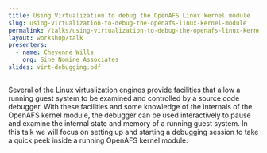 ```yaml
---
title: Using Virtualization to debug the OpenAFS Linux kernel module
slug: using-virtualization-to-debug-the-openafs-linux-kernel-module
permalink: /talks/using-virtualization-to-debug-the-openafs-linux-kernel-module/
layout: workshop/talk
presenters:
  - name: Cheyenne Wills
    org: Sine Nomine Associates
slides: virt-debugging.pdf
---
```


Several of the Linux virtualization engines provide facilities that allow a
running guest system to be examined and controlled by a source code debugger.
With these facilities and some knowledge of the internals of the OpenAFS kernel
module, the debugger can be used interactively to pause and examine the
internal state and memory of a running guest system. In this talk we will focus
on setting up and starting a debugging session to take a quick peek inside a
running OpenAFS kernel module.
